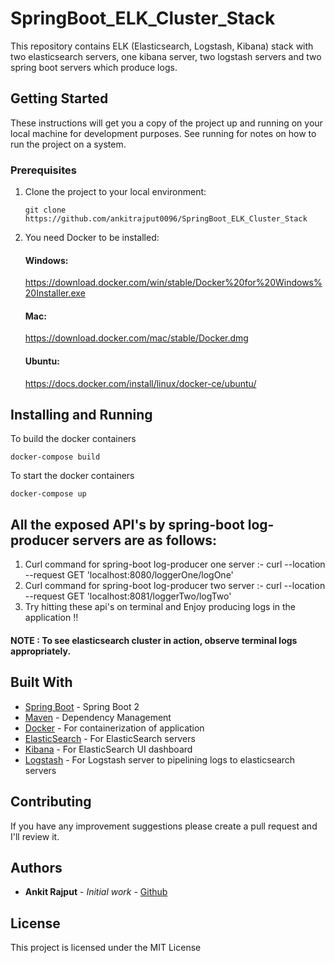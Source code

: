 # SpringBoot_ELK_Cluster_Stack

This repository contains ELK (Elasticsearch, Logstash, Kibana) stack with two elasticsearch servers, one kibana server, two logstash servers and
two spring boot servers which produce logs.

## Getting Started

These instructions will get you a copy of the project up and running on your local machine for development purposes. See running for notes on how to run the project on a system.

### Prerequisites

1. Clone the project to your local environment:
    ```
    git clone https://github.com/ankitrajput0096/SpringBoot_ELK_Cluster_Stack
    ```

2. You need Docker to be installed:

    #### Windows:
    https://download.docker.com/win/stable/Docker%20for%20Windows%20Installer.exe
    
    #### Mac:
    https://download.docker.com/mac/stable/Docker.dmg
    
    #### Ubuntu:
    https://docs.docker.com/install/linux/docker-ce/ubuntu/

## Installing and Running

To build the docker containers
```
docker-compose build
```
To start the docker containers
```
docker-compose up
```

## All the exposed API's by spring-boot log-producer servers are as follows:

1. Curl command for spring-boot log-producer one server :- curl --location --request GET 'localhost:8080/loggerOne/logOne'
2. Curl command for spring-boot log-producer two server :- curl --location --request GET 'localhost:8081/loggerTwo/logTwo'
3. Try hitting these api's on terminal and Enjoy producing logs in the application !!

#### NOTE : To see elasticsearch cluster in action, observe terminal logs appropriately.

## Built With

* [Spring Boot](https://spring.io/projects/spring-boot) - Spring Boot 2
* [Maven](https://maven.apache.org/) - Dependency Management
* [Docker](https://www.docker.com/) - For containerization of application
* [ElasticSearch](https://www.elastic.co/) - For ElasticSearch servers
* [Kibana](https://www.elastic.co/kibana) - For ElasticSearch UI dashboard
* [Logstash](https://www.elastic.co/logstash) - For Logstash server to pipelining logs to elasticsearch servers

## Contributing

If you have any improvement suggestions please create a pull request and I'll review it.


## Authors

* **Ankit Rajput** - *Initial work* - [Github](https://github.com/ankitrajput0096)

## License

This project is licensed under the MIT License
